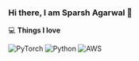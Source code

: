 <!-- <img align="right" src="https://github.com/rajaprerak/rajaprerak/blob/master/developer.gif" alt="Coder GIF" width="420" height="330"> -->



### Hi there, I am Sparsh Agarwal 👋
<!-- ![](https://komarev.com/ghpvc/?username=sparsh-ai&color=yellow&style=flat-square) -->
<!-- [![Upwork Hire](https://img.shields.io/badge/Upwork-Hire%20me-blue?style=flat-square&logo=Upwork&logoColor=white&link=https://www.upwork.com/workwith/sparsh)](https://www.upwork.com/workwith/sparsh)
[![Upwork Consult](https://img.shields.io/badge/Upwork-Book%20consultation-blue?style=flat-square&logo=Upwork&logoColor=white&link=https://www.upwork.com/services/product/consultation-1482328258385178624)](https://www.upwork.com/services/product/consultation-1482328258385178624) -->

💻 **Things I love**
<!-- - Python <img src="https://media.giphy.com/media/WUlplcMpOCEmTGBtBW/giphy.gif" width="30"> 
- Building AI systems
- Amazon Web Services -->
![PyTorch](https://img.shields.io/badge/-PyTorch-000000?style=flat&logo=pytorch)
![Python](https://img.shields.io/badge/-Python-000000?style=flat&logo=python)
![AWS](https://img.shields.io/badge/AWS-000000?style=flat-square&logo=amazon-aws)

<!-- <a href="https://gitstats.me/sparsh-ai">
    <img width="420" height="auto" align="right" alt="Sparsh's github stats" 
    src="https://github-readme-stats.vercel.app/api?username=sparsh-ai&show_icons=true&theme=dark&count_private=false&include_all_commits=true" />
</a> -->

<!-- 🛠**Tech Stack** -->
<!-- 
![Tensorflow](https://img.shields.io/badge/-Tensorflow-000000?style=flat&logo=tensorflow)
![PyTorch](https://img.shields.io/badge/-PyTorch-000000?style=flat&logo=pytorch)
![Python](https://img.shields.io/badge/-Python-000000?style=flat&logo=python)
![AWS](https://img.shields.io/badge/AWS-000000?style=flat-square&logo=amazon-aws)
![Git](https://img.shields.io/badge/-Git-000000?style=flat&logo=git&logoColor=F05032)

![MySQL](https://img.shields.io/badge/-MySQL-000000?style=flat&logo=MySQL)
![GitHub](https://img.shields.io/badge/-GitHub-000000?style=flat&logo=github&logoColor=FFFFFF)
![Linux](https://img.shields.io/badge/-Linux-000000?style=flat&logo=linux&logoColor=FCC624)
![Heroku](https://img.shields.io/badge/-Heroku-000000?style=flat&logo=heroku)
![OpenCV](https://img.shields.io/badge/-OpenCV-000000?style=flat&logo=opencv) -->

<!-- <div align="center">
    <h3 align="center">Show some &nbsp;❤️&nbsp; by starring some of the repositories!</h3>
</div> -->
